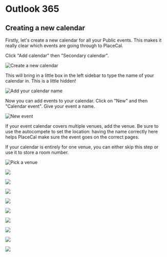 # Outlook 365

## Creating a new calendar

Firstly, let's create a new calendar for all your Public events. This makes it really clear which events are going through to PlaceCal.

Click "Add calendar" then "Secondary calendar".

![Create a new calendar](/assets/outlook-calendar/01.png)

This will bring in a little box in the left sidebar to type the name of your calendar in. This is a little hidden!

![Add your calendar name](/assets/outlook-calendar/02.png)

Now you can add events to your calendar. Click on "New" and then "Calendar event". Give your event a name.

![New event](/assets/outlook-calendar/03.png)

If your event calendar covers multiple venues, add the venue. Be sure to use the autocompete to set the location: having the name correctly here helps PlaceCal make sure the event goes on the correct pages.

If your calendar is entirely for one venue, you can either skip this step or use it to store a room number.

![Pick a venue](/assets/outlook-calendar/04.png)

![](/assets/outlook-calendar/05.png)

![](/assets/outlook-calendar/06.png)

![](/assets/outlook-calendar/07.png)

![](/assets/outlook-calendar/08.png)

![](/assets/outlook-calendar/09.png)

![](/assets/outlook-calendar/10.png)

![](/assets/outlook-calendar/11.png)

![](/assets/outlook-calendar/12.png)

![](/assets/outlook-calendar/13.png)














